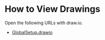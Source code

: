 # How to View Drawings

Open the following URLs with draw.io.
* [GlobalSetup.drawio](https://github.com/introlab/opentera-webrtc-ros/raw/main/drawings/GlobalSetup.drawio)


